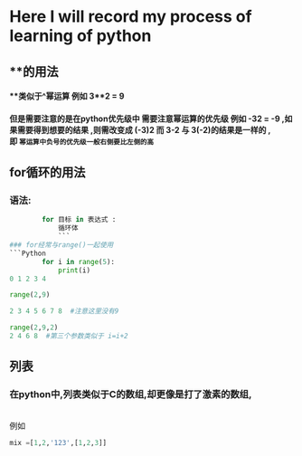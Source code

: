 # Here  I will record my process of learning of python
##   **的用法 
#### \*\*类似于^幂运算  例如 3**2 = 9<br>
#### 但是需要注意的是在python优先级中 需要注意幂运算的优先级  例如 -3**2 = -9  ,如果需要得到想要的结果 ,则需改变成 (-3)**2   而 3**-2 与 3**(-2)的结果是一样的 ,<br>即 `幂运算中负号的优先级一般右侧要比左侧的高`
## for循环的用法
### 语法:
```Python
		for 目标 in 表达式 :
			循环体
			```
### for经常与range()一起使用
```Python
		for i in range(5):
			print(i)
0 1 2 3 4
```
```Python
range(2,9)

2 3 4 5 6 7 8  #注意这里没有9
```
```Python
range(2,9,2)
2 4 6 8  #第三个参数类似于 i=i+2
```
## 列表
### 在python中,列表类似于C的数组,却更像是打了激素的数组,
<br>例如
```Python
mix =[1,2,'123',[1,2,3]]
```
